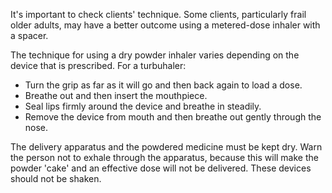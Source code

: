 It's important to check clients' technique. Some clients, particularly frail older adults, may have a better outcome using a metered-dose inhaler with a spacer.

The technique for using a dry powder inhaler varies depending on the device that is prescribed. For a turbuhaler:

-   Turn the grip as far as it will go and then back again to load a dose.
-   Breathe out and then insert the mouthpiece.
-   Seal lips firmly around the device and breathe in steadily.
-   Remove the device from mouth and then breathe out gently through the nose.

The delivery apparatus and the powdered medicine must be kept dry. Warn the person not to exhale through the apparatus, because this will make the powder 'cake' and an effective dose will not be delivered. These devices should not be shaken.
